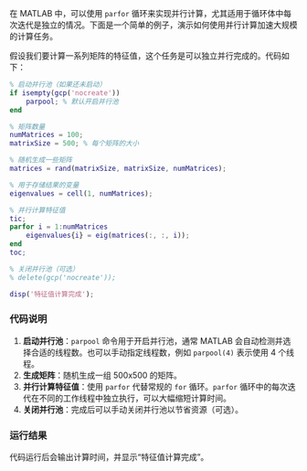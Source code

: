 在 MATLAB 中，可以使用 `parfor` 循环来实现并行计算，尤其适用于循环体中每次迭代是独立的情况。下面是一个简单的例子，演示如何使用并行计算加速大规模的计算任务。

假设我们要计算一系列矩阵的特征值，这个任务是可以独立并行完成的。代码如下：

```matlab
% 启动并行池（如果还未启动）
if isempty(gcp('nocreate'))
    parpool; % 默认开启并行池
end

% 矩阵数量
numMatrices = 100;
matrixSize = 500; % 每个矩阵的大小

% 随机生成一些矩阵
matrices = rand(matrixSize, matrixSize, numMatrices);

% 用于存储结果的变量
eigenvalues = cell(1, numMatrices);

% 并行计算特征值
tic;
parfor i = 1:numMatrices
    eigenvalues{i} = eig(matrices(:, :, i));
end
toc;

% 关闭并行池（可选）
% delete(gcp('nocreate'));

disp('特征值计算完成');
```

### 代码说明

1. **启动并行池**：`parpool` 命令用于开启并行池，通常 MATLAB 会自动检测并选择合适的线程数。也可以手动指定线程数，例如 `parpool(4)` 表示使用 4 个线程。
2. **生成矩阵**：随机生成一组 500x500 的矩阵。
3. **并行计算特征值**：使用 `parfor` 代替常规的 `for` 循环。`parfor` 循环中的每次迭代在不同的工作线程中独立执行，可以大幅缩短计算时间。
4. **关闭并行池**：完成后可以手动关闭并行池以节省资源（可选）。

### 运行结果

代码运行后会输出计算时间，并显示“特征值计算完成”。
